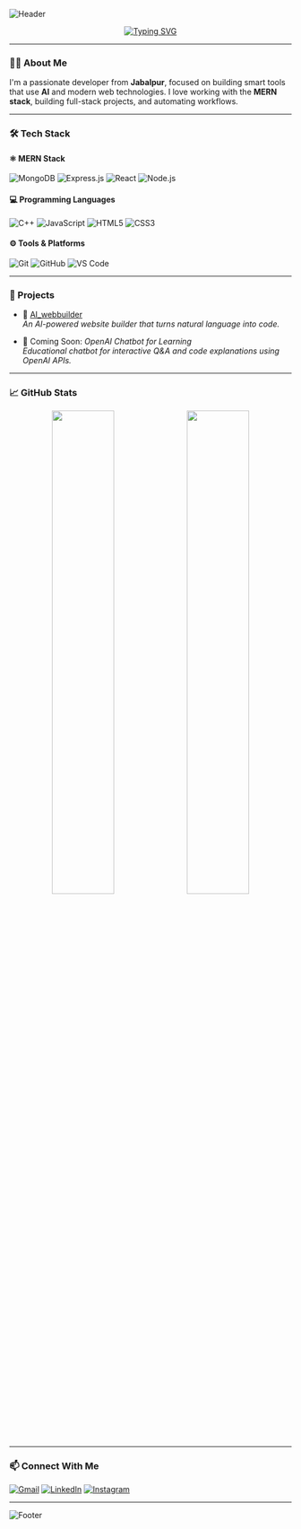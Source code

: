 <!-- Header Animation -->
![Header](https://capsule-render.vercel.app/api?type=waving&color=0:43e97b,100:38f9d7&height=180&section=header&text=Hi%20I'm%20Vishal%20Jha!&fontSize=30&fontColor=ffffff&animation=twinkling)

<!-- Typing Animation -->
<p align="center">
  <a href="https://github.com/vishal93990">
    <img src="https://readme-typing-svg.herokuapp.com?font=Fira+Code&size=22&pause=1000&center=true&vCenter=true&width=440&lines=👨‍💻+MERN+Stack+Developer;🚀+Building+AI+Web+Tools;💡+Lifelong+Learner+%26+Coder" alt="Typing SVG" />
  </a>
</p>

---

### 🧑‍💻 About Me

I'm a passionate developer from **Jabalpur**, focused on building smart tools that use **AI** and modern web technologies. I love working with the **MERN stack**, building full-stack projects, and automating workflows.

---

### 🛠 Tech Stack

#### ⚛️ MERN Stack
![MongoDB](https://img.shields.io/badge/MongoDB-4EA94B?style=for-the-badge&logo=mongodb&logoColor=white)
![Express.js](https://img.shields.io/badge/Express.js-000000?style=for-the-badge&logo=express&logoColor=white)
![React](https://img.shields.io/badge/React-61DAFB?style=for-the-badge&logo=react&logoColor=black)
![Node.js](https://img.shields.io/badge/Node.js-339933?style=for-the-badge&logo=node.js&logoColor=white)

#### 💻 Programming Languages
![C++](https://img.shields.io/badge/C++-00599C?style=for-the-badge&logo=c%2B%2B&logoColor=white)
![JavaScript](https://img.shields.io/badge/JavaScript-F7DF1E?style=for-the-badge&logo=javascript&logoColor=black)
![HTML5](https://img.shields.io/badge/HTML5-E34F26?style=for-the-badge&logo=html5&logoColor=white)
![CSS3](https://img.shields.io/badge/CSS3-1572B6?style=for-the-badge&logo=css3&logoColor=white)

#### ⚙️ Tools & Platforms
![Git](https://img.shields.io/badge/Git-F05032?style=for-the-badge&logo=git&logoColor=white)
![GitHub](https://img.shields.io/badge/GitHub-181717?style=for-the-badge&logo=github&logoColor=white)
![VS Code](https://img.shields.io/badge/VS%20Code-007ACC?style=for-the-badge&logo=visual-studio-code&logoColor=white)

---

### 🚀 Projects

- 🔧 [AI_webbuilder](https://github.com/vishal93990/AI_webbuilder)  
  *An AI-powered website builder that turns natural language into code.*

- 🤖 Coming Soon: *OpenAI Chatbot for Learning*  
  *Educational chatbot for interactive Q&A and code explanations using OpenAI APIs.*

---

### 📈 GitHub Stats

<p align="center">
  <img src="https://github-readme-stats.vercel.app/api?username=vishal93990&show_icons=true&theme=radical&hide_border=false" width="47%" />
  <img src="https://github-readme-stats.vercel.app/api/top-langs/?username=vishal93990&layout=compact&theme=radical&hide_border=false" width="47%" />
</p>

---

### 📫 Connect With Me

[![Gmail](https://img.shields.io/badge/Gmail-D14836?style=for-the-badge&logo=gmail&logoColor=white)](mailto:vjha93011@gmail.com)
[![LinkedIn](https://img.shields.io/badge/LinkedIn-blue?style=for-the-badge&logo=linkedin&logoColor=white)](https://www.linkedin.com/in/vishal-jha-897a7b256)
[![Instagram](https://img.shields.io/badge/Instagram-E4405F?style=for-the-badge&logo=instagram&logoColor=white)](https://www.instagram.com/__vishal__jha__/)

---

<!-- Footer Animation -->
![Footer](https://capsule-render.vercel.app/api?section=footer&type=waving&color=gradient&height=120)
